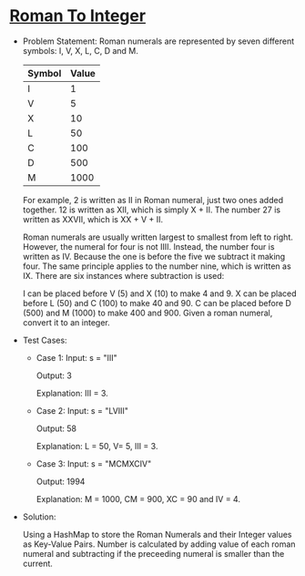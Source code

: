 # [Roman To Integer](https://leetcode.com/problems/roman-to-integer/description/)

- Problem Statement:
    Roman numerals are represented by seven different symbols: I, V, X, L, C, D and M.

    Symbol | Value
    ------ | ------
    I | 1
    V | 5
    X | 10
    L | 50
    C | 100
    D | 500
    M | 1000

    For example, 2 is written as II in Roman numeral, just two ones added together. 12 is written as XII, which is simply X + II. The number 27 is written as XXVII, which is XX + V + II.

    Roman numerals are usually written largest to smallest from left to right. However, the numeral for four is not IIII. Instead, the number four is written as IV. Because the one is before the five we subtract it making four. The same principle applies to the number nine, which is written as IX. There are six instances where subtraction is used:

    I can be placed before V (5) and X (10) to make 4 and 9. 
    X can be placed before L (50) and C (100) to make 40 and 90. 
    C can be placed before D (500) and M (1000) to make 400 and 900.
    Given a roman numeral, convert it to an integer.

- Test Cases:
    - Case 1:
        Input: s = "III" 

        Output: 3

        Explanation: III = 3.
    - Case 2:
        Input: s = "LVIII"

        Output: 58

        Explanation: L = 50, V= 5, III = 3.
    - Case 3:
        Input: s = "MCMXCIV"

        Output: 1994

        Explanation: M = 1000, CM = 900, XC = 90 and IV = 4.

- Solution:

    Using a HashMap to store the Roman Numerals and their Integer values as Key-Value Pairs. Number is calculated by adding value of each roman numeral and subtracting if the preceeding numeral is smaller than the current.
